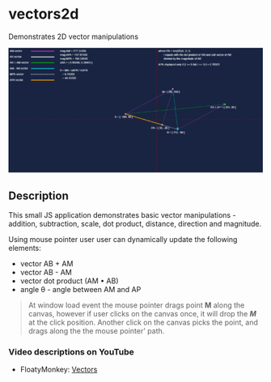 # vectors2d
Demonstrates 2D vector manipulations

![Demo](docs/img/pic.png)

## Description

This small JS application  demonstrates basic vector manipulations - addition, subtraction, scale, dot product, distance, direction and magnitude.

Using mouse pointer user user can dynamically update the following elements:

- vector AB + AM
- vector AB - AM
- vector dot product (AM &bull; AB)
- angle &theta; - angle between AM and AP


> At window load event the mouse pointer drags point **M** along the canvas, however if user clicks on the canvas once, it will drop the ***M*** at the click position. Another click on the canvas picks the point, and drags along the the mouse pointer' path.

### Video descriptions on YouTube

- FloatyMonkey: [Vectors](https://youtu.be/Ej3ZVxljJfo?si=i8qKHQKPKVN7yH_j)

